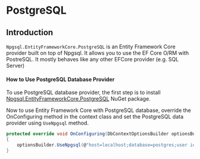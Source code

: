 # PostgreSQL

## Introduction

`Npgsql.EntityFrameworkCore.PostgreSQL` is an Entity Framework Core provider built on top of Npgsql. It allows you to use the EF Core O/RM with PostreSQL. It mostly behaves like any other EFCore provider (e.g. SQL Server) 

#### How to Use PostgreSQL Database Provider

To use PostgreSQL database provider, the first step is to install [Npgsql.EntityFrameworkCore.PostgreSQL](https://www.nuget.org/packages/Npgsql.EntityFrameworkCore.PostgreSQL/2.1.0-preview2) NuGet package. 

Now to use Entity Framework Core with PostgreSQL database, override the OnConfiguring method in the context class and set the PostgreSQL data provider using `UseNpgsql` method. 


```csharp
protected override void OnConfiguring(DbContextOptionsBuilder optionsBuilder)
{
	optionsBuilder.UseNpgsql(@"host=localhost;database=postgres;user id=postgres;password=******;");
}
```


